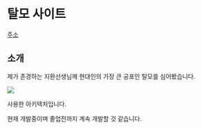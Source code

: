  # 탈모 사이트 

 [주소](https://jihwan-talmo.x-coll.com/)
 
 ## 소개 
제가 존경하는 지환선생님께 현대인의 가장 큰 공포인 탈모를 심어봤습니다.  

<img src="https://imgur.com/KpXk0FG.png">  

사용한 아키텍처입니다.  

현재 개발중이며 졸업전까지 계속 개발할 것 같습니다.  